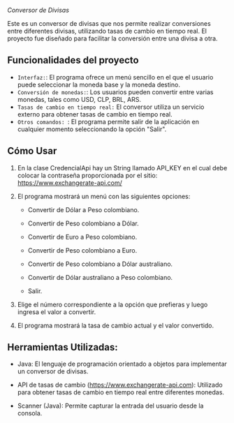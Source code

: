 <em> Conversor de Divisas </em>

Este es un conversor de divisas que nos permite realizar conversiones entre diferentes divisas, utilizando tasas de cambio en tiempo real. El proyecto fue diseñado para facilitar la conversión entre una divisa a otra. 

## Funcionalidades del proyecto

- `Interfaz:`:  El programa ofrece un menú sencillo en el que el usuario puede seleccionar la moneda base y la moneda destino.
- `Conversión de monedas:`:  Los usuarios pueden convertir entre varias monedas, tales como USD, CLP, BRL, ARS.
- `Tasas de cambio en tiempo real:` El conversor utiliza un servicio externo para obtener tasas de cambio en tiempo real. 
- `Otros comandos: `: El programa permite salir de la aplicación en cualquier momento seleccionando la opción "Salir".

 ## Cómo Usar
 
1. En la clase CredencialApi hay un String llamado API_KEY en el cual debe colocar la contraseña proporcionada por el sitio: https://www.exchangerate-api.com/
   
3. El programa mostrará un menú con las siguientes opciones:
   
   * Convertir de Dólar a Peso colombiano.

   * Convertir de Peso colombiano a Dólar.

   * Convertir de Euro a Peso colombiano.

   * Convertir de Peso colombiano a Euro.

   * Convertir de Peso colombiano a Dólar australiano.

   * Convertir de Dólar australiano a Peso colombiano.

   * Salir.
 

2. Elige el número correspondiente a la opción que prefieras y luego ingresa el valor a convertir.

3. El programa mostrará la tasa de cambio actual y el valor convertido.

## Herramientas Utilizadas: ## 

   * Java: El lenguaje de programación orientado a objetos para implementar un conversor de divisas.

   * API de tasas de cambio (https://www.exchangerate-api.com): Utilizado para obtener tasas de cambio en tiempo real entre diferentes monedas.

   * Scanner (Java): Permite capturar la entrada del usuario desde la consola.
